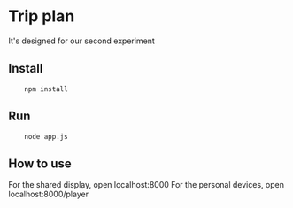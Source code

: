 Trip plan
=====
It's designed for our second experiment

## Install
		npm install
## Run
		node app.js
## How to use
For the shared display, open
		localhost:8000
For the personal devices, open
		localhost:8000/player
